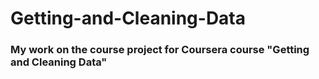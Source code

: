 # Getting-and-Cleaning-Data

### My work on the course project for Coursera course "Getting and Cleaning Data"
